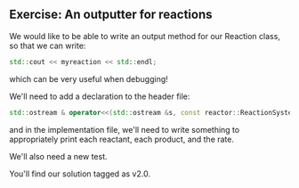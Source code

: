 Exercise: An outputter for reactions
------------------------------------

We would like to be able to write an output method for our Reaction class, so that we can write:

``` cpp
std::cout << myreaction << std::endl;
```

which can be very useful when debugging!

We'll need to add a declaration to the header file:

``` cpp
std::ostream & operator<<(std::ostream &s, const reactor::ReactionSystem& system);
```

and in the implementation file, we'll need to write something to appropriately print each reactant, each product, and the rate.

We'll also need a new test.

You'll find our solution tagged as v2.0.

